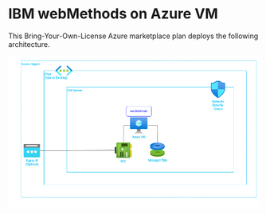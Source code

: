 # IBM webMethods on Azure VM

This Bring-Your-Own-License Azure marketplace plan deploys the following architecture.

![webMethods on VM](./wm-azure-arch.png)